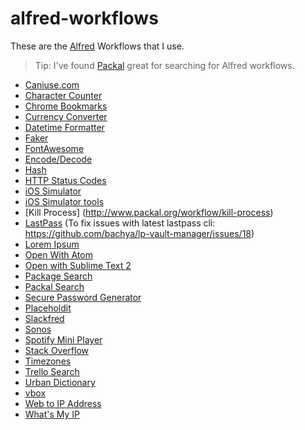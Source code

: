 # alfred-workflows

These are the [Alfred](http://alfredapp.com) Workflows that I use.

> Tip: I've found [Packal](http://www.packal.org/) great for searching for Alfred workflows.

+ [Caniuse.com](https://github.com/willfarrell/alfred-caniuse-workflow)
+ [Character Counter](https://github.com/RyanVerhey/character-counter-alfred-workflow)
+ [Chrome Bookmarks](http://mdreizin.github.io/alfred-workflows/)
+ [Currency Converter](http://www.packal.org/workflow/currency-converter)
+ [Datetime Formatter](https://github.com/mwaterfall/alfred-datetime-format-converter)
+ [Faker](http://www.packal.org/workflow/alfred-faker)
+ [FontAwesome](https://github.com/ruedap/alfred2-font-awesome-workflow)
+ [Encode/Decode](https://github.com/willfarrell/alfred-encode-decode-workflow)
+ [Hash](https://github.com/willfarrell/alfred-hash-workflow)
+ [HTTP Status Codes](https://github.com/JoelQ/alfred-http)
+ [iOS Simulator](https://github.com/zumwalt/Alfred-iOS-Simulator-Workflow)
+ [iOS Simulator tools](http://www.packal.org/workflow/ios-simulator)
+ [Kill Process] (http://www.packal.org/workflow/kill-process)
+ [LastPass](http://www.packal.org/workflow/lastpass-vault-manager) (To fix issues with latest lastpass cli: https://github.com/bachya/lp-vault-manager/issues/18)
+ [Lorem Ipsum](https://github.com/lipsumio/alfred-lipsum)
+ [Open With Atom](https://github.com/franzheidl/alfred-workflows/blob/master/open-with-atom/Open%20with%20Atom.alfredworkflow)
+ [Open with Sublime Text 2](https://github.com/franzheidl/alfred-workflows/blob/master/open-with-sublime-text-2/Open%20with%20Sublime%20Text%202.alfredworkflow)
+ [Package Search](https://github.com/willfarrell/alfred-pkgman-workflow)
+ [Packal Search](http://www.packal.org/workflow/packal-workflow-search)
+ [Secure Password Generator](http://www.packal.org/workflow/secure-password-generator)
+ [Placeholdit](https://github.com/brilin01/alfred-workflows/tree/master/placeholdit)
+ [Slackfred](http://www.packal.org/workflow/slackfred)
+ [Sonos](http://www.alfredforum.com/topic/5950-sonos-playback-control-search/)
+ [Spotify Mini Player](http://www.packal.org/workflow/spotify-mini-player)
+ [Stack Overflow](http://www.packal.org/workflow/stack-overflow)
+ [Timezones](http://www.packal.org/workflow/timezones)
+ [Trello Search](http://www.packal.org/workflow/trello-search)
+ [Urban Dictionary](https://github.com/danylokostyshyn/urbandictionary-alfred-workflow)
+ [vbox](http://www.packal.org/workflow/vbox)
+ [Web to IP Address](http://www.packal.org/workflow/web-ip-address)
+ [What's My IP](http://www.packal.org/workflow/whats-my-ip)
